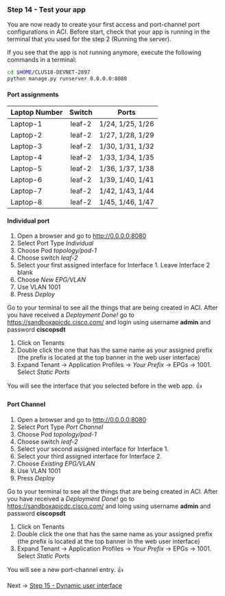 ### Step 14 - Test your app

You are now ready to create your first access and port-channel port configurations in ACI. Before start, check that 
your app is running in the terminal that you used for the step 2 (Running the server). 

If you see that the app is not running anymore, execute the following commands in a terminal:

```bash
cd $HOME/CLUS18-DEVNET-2897
python manage.py runserver 0.0.0.0:8080
```


#### Port assignments
 
| Laptop Number | Switch           | Ports             | 
| ------------- |:----------------:|:-----------------:|
| Laptop-1      | leaf-2           | 1/24, 1/25, 1/26  |
| Laptop-2      | leaf-2           | 1/27, 1/28, 1/29  |
| Laptop-3      | leaf-2           | 1/30, 1/31, 1/32  |
| Laptop-4      | leaf-2           | 1/33, 1/34, 1/35  |
| Laptop-5      | leaf-2           | 1/36, 1/37, 1/38  |
| Laptop-6      | leaf-2           | 1/39, 1/40, 1/41  |
| Laptop-7      | leaf-2           | 1/42, 1/43, 1/44  |
| Laptop-8      | leaf-2           | 1/45, 1/46, 1/47  |



#### Individual port

1. Open a browser and go to http://0.0.0.0:8080
2. Select Port Type _Individual_
3. Choose Pod _topology/pod-1_
4. Choose switch _leaf-2_
5. Select your first assigned interface for Interface 1. Leave Interface 2 blank
6. Choose _New EPG/VLAN_ 
7. Use VLAN 1001
8. Press _Deploy_

Go to your terminal to see all the things that are being created in ACI. After you have received a _Deployment Done!_
 go to https://sandboxapicdc.cisco.com/ and login using username **admin** and password **ciscopsdt**
 
1. Click on Tenants
2. Double click the one that has the same name as your assigned prefix (the prefix is located at the top banner in the web 
 user interface)
3. Expand Tenant -> Application Profiles -> _Your Prefix_ -> EPGs -> 1001. Select _Static Ports_ 
 
 You will see the interface that you selected before in the web app. :thumbsup:
 

#### Port Channel

1. Open a browser and go to http://0.0.0.0:8080
2. Select Port Type _Port Channel_
3. Choose Pod _topology/pod-1_
4. Choose switch _leaf-2_
5. Select your second assigned interface for Interface 1. 
6. Select your third assigned interface for Interface 2.
7. Choose _Existing EPG/VLAN_ 
8. Use VLAN 1001
9. Press _Deploy_

Go to your terminal to see all the things that are being created in ACI. After you have received a _Deployment Done!_
 go to https://sandboxapicdc.cisco.com/ and loing  using username **admin** and password **ciscopsdt**
 
1. Click on Tenants
2. Double click the one that has the same name as your assigned prefix (the prefix is located at the top banner in the web 
 user interface)
3. Expand Tenant -> Application Profiles -> _Your Prefix_ -> EPGs -> 1001. Select _Static Ports_ 
 
 You will see a new port-channel entry. :thumbsup:
  
Next -> [Step 15 - Dynamic user interface]

[Step 15 - Dynamic user interface]: step15.md
